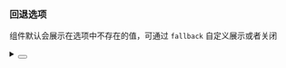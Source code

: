### 回退选项

组件默认会展示在选项中不存在的值，可通过 `fallback` 自定义展示或者关闭

<div class="cell-demo vp-raw">
  <yc-space
    direction="vertical"
    size="large">
    <yc-cascader
      :options="options"
      v-model="value"
      :style="{ width: '320px' }"
      placeholder="Please select ..."
      multiple />
    <yc-cascader
      :options="options"
      v-model="value2"
      :style="{ width: '320px' }"
      placeholder="Please select ..."
      path-mode
      multiple
      :fallback="fallback" />
  </yc-space>
</div>

<script setup>
import { ref } from 'vue';
const value = ref(['datunli', 'wuhou']);
const value2 = ref([
  ['beijing', 'chaoyang', 'datunli'],
  ['sichuan', 'chengdu', 'wuhou'],
]);
const fallback = (value) => {
  return value.map((item) => item.toUpperCase()).join('-');
};

const options = [
  {
    value: 'beijing',
    label: 'Beijing',
    children: [
      {
        value: 'chaoyang',
        label: 'ChaoYang',
        children: [
          {
            value: 'datunli',
            label: 'Datunli',
          },
        ],
      },
      {
        value: 'haidian',
        label: 'Haidian',
      },
      {
        value: 'dongcheng',
        label: 'Dongcheng',
      },
      {
        value: 'xicheng',
        label: 'Xicheng',
        children: [
          {
            value: 'jinrongjie',
            label: 'Jinrongjie',
          },
          {
            value: 'tianqiao',
            label: 'Tianqiao',
          },
        ],
      },
    ],
  },
  {
    value: 'shanghai',
    label: 'Shanghai',
    children: [
      {
        value: 'huangpu',
        label: 'Huangpu',
      },
    ],
  },
];
</script>

<details>
<summary>
 <button class="code-btn"  >
    <icon-code />
 </button>
</summary>

```vue
<template>
  <yc-space
    direction="vertical"
    size="large">
    <yc-cascader
      :options="options"
      v-model="value"
      :style="{ width: '320px' }"
      placeholder="Please select ..."
      multiple />
    <yc-cascader
      :options="options"
      v-model="value2"
      :style="{ width: '320px' }"
      placeholder="Please select ..."
      path-mode
      multiple
      :fallback="fallback" />
  </yc-space>
</template>

<script setup>
import { ref } from 'vue';
const value = ref(['datunli', 'wuhou']);
const value2 = ref([
  ['beijing', 'chaoyang', 'datunli'],
  ['sichuan', 'chengdu', 'wuhou'],
]);
const fallback = (value) => {
  return value.map((item) => item.toUpperCase()).join('-');
};

const options = [
  {
    value: 'beijing',
    label: 'Beijing',
    children: [
      {
        value: 'chaoyang',
        label: 'ChaoYang',
        children: [
          {
            value: 'datunli',
            label: 'Datunli',
          },
        ],
      },
      {
        value: 'haidian',
        label: 'Haidian',
      },
      {
        value: 'dongcheng',
        label: 'Dongcheng',
      },
      {
        value: 'xicheng',
        label: 'Xicheng',
        children: [
          {
            value: 'jinrongjie',
            label: 'Jinrongjie',
          },
          {
            value: 'tianqiao',
            label: 'Tianqiao',
          },
        ],
      },
    ],
  },
  {
    value: 'shanghai',
    label: 'Shanghai',
    children: [
      {
        value: 'huangpu',
        label: 'Huangpu',
      },
    ],
  },
];
</script>
```

</details>
